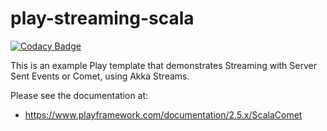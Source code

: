 # play-streaming-scala

[![Codacy Badge](https://api.codacy.com/project/badge/Grade/53f1d24bc2ce4c5b9882e953ea7dc672)](https://www.codacy.com/app/harlamova/play-streaming-scala?utm_source=github.com&utm_medium=referral&utm_content=Elisabethar/play-streaming-scala&utm_campaign=badger)

This is an example Play template that demonstrates Streaming with Server Sent Events or Comet, using Akka Streams.

Please see the documentation at:

* https://www.playframework.com/documentation/2.5.x/ScalaComet
